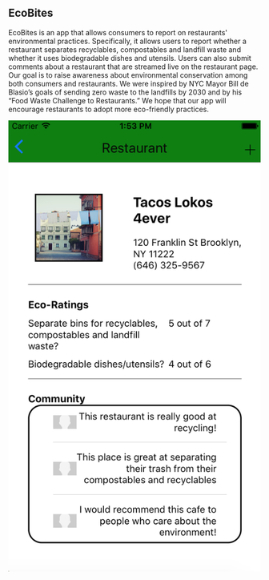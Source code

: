 ## EcoBites

EcoBites is an app that allows consumers to report on restaurants' environmental practices. Specifically, it allows users to report whether a restaurant separates recyclables, compostables and landfill waste and whether it uses biodegradable dishes and utensils. Users can also submit comments about a restaurant that are streamed live on the restaurant page. Our goal is to raise awareness about environmental conservation among both consumers and restaurants. We were inspired by NYC Mayor Bill de Blasio’s goals of sending zero waste to the landfills by 2030 and by his “Food Waste Challenge to Restaurants.” We hope that our app will encourage restaurants to adopt more eco-friendly practices.

![](screenshots/ecobites-restaurantpage.png)

